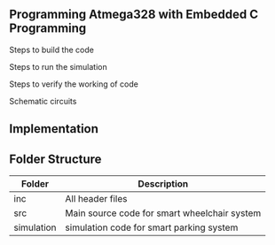 ## Programming Atmega328 with Embedded C Programming

Steps to build the code

Steps to run the simulation

Steps to verify the working of code

Schematic circuits

## Implementation

## Folder Structure

|Folder|Description|
|---|---|
|inc|All header files|
|src|Main source code for smart wheelchair system|
|simulation|simulation code for smart parking system|
